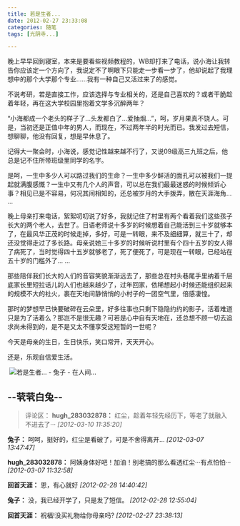 ```yaml
---
title: 若是生者...
date: 2012-02-27 23:33:08
categories: 随笔
tags: [光阴寺...]

---
```

晚上早早回到寝室，本来是要看些视频教程的，WB却打来了电话，说小海让我转告你应该定一个方向了，我说定不了啊眼下只能走一步看一步了，他却说起了我理想中的那个大学那个专业……我有一种自己又活过来了的感觉。

不说考研，若是直接工作，应该选择与专业相关的，还是自己喜欢的？或者干脆趁着年轻，再在这大学校园里抱着文学多沉醉两年？

“小海都成一个老头的样子了…头发都白了…爱抽烟…”，呵，岁月果真不饶人。可是，当初还是正值中年的男人，而现在，不过两年半的时光而已。我发过去短信，想聊聊，他没有回复，想是早休息了。

记得大一聚会时，小海说，感觉记性越来越不行了，又说09级高三九班之后，他总是记不住所带班级里同学的名字。

是呵，一生中多少人可以路过我们的生命？一生中多少鲜活的面孔可以被我们一提起就满腹感慨？一生中又有几个人的声音，可以总在我们最最迷惑的时候倾诉心事？相见已是不容易，何况其间相知的，还总被岁月的大手拨弄，散在天涯海角… …

晚上母亲打来电话，絮絮叨叨说了好多，我就记住了村里有两个看着我们这些孩子长大的两个老人，去世了。日语老师说十多岁的时候想着自己能活到三十岁就够本了，在最风华正茂的时候走掉，多好，可是一转眼，来不及细细算，就三十了，却还没觉得走过了多长路。母亲说她三十多岁的时候听说村里有个四十五岁的女人得了病死了，当时觉得四十五岁就够老了，死了便死了，可是现在一转眼，已经站在五十岁的门槛外了… …

那些陪伴我们长大的人们的音容笑貌渐渐远去了，那些总在村头巷尾手里纳着千层底家长里短拉话儿的人们也越来越少了，过年回家，依稀想起小时候还能组织起来的规模不大的社火，裹在天地间静悄悄的小村子的一团空气里，倍感凄惶。

那时的梦想早已快要破碎在云朵里，好多往事也只剩下隐隐约约的影子，活着难道只是为了活着么？那岂不是很无趣？可若是心中自有天地在，还总想不顾一切去追求尚未得到的，是不是又太不懂享受这短暂的一世呢？

今天是母亲的生日，生日快乐，笑口常开，天天开心。

还是，乐观自信爱生活。

 ![若是生者... - 兔子 - 在人间...](96545917029041584.jpg)

--茕茕白兔--
---
>评论区：
>**hugh_283032878：** 红尘，趁着年轻先经历下，等老了就融入不进去了&middot;&middot;&middot;  *[2012-03-10 11:35:20]*
>
**兔子：** 呵呵，挺好的，红尘是看破了，可是不舍得离开…  *[2012-03-07 13:47:47]*
>
**hugh_283032878：** 阿姨身体好吧！加油！别老搞的那么看透红尘&middot;&middot;&middot;有点怕怕&middot;&middot;&middot;  *[2012-03-07 11:32:58]*
>
**回首天涯：** 恩，有心就好  *[2012-02-28 14:40:42]*
>
**兔子：** 没，我已经开学了，只是发了短信。  *[2012-02-28 12:55:04]*
>
**回首天涯：** 祝福!没买礼物给你母亲吗?  *[2012-02-27 23:38:13]*
>
